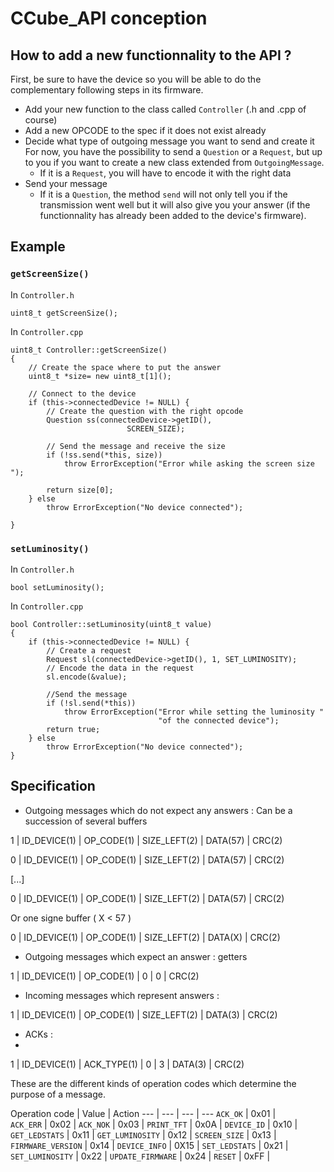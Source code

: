 # CCube_API conception

## How to add a new functionnality to the API ?
First, be sure to have the device so you will be able to do the complementary following steps in its firmware.

- Add your new function to the class called `Controller` (.h and .cpp of course)
- Add a new OPCODE to the spec if it does not exist already
- Decide what type of outgoing message you want to send and create it 
    For now, you have the possibility to send a `Question` or a `Request`, but up to you if you want to create a new class extended from `OutgoingMessage`.
    - If it is a `Request`, you will have to encode it with the right data
- Send your message
    - If it is a `Question`, the method `send` will not only tell you if the transmission went well but it will also give you your answer (if the functionnality has already been added to the device's firmware).

## Example
### `getScreenSize()`

In `Controller.h`
```
uint8_t getScreenSize();
```

In `Controller.cpp`

```
uint8_t Controller::getScreenSize()
{
    // Create the space where to put the answer
    uint8_t *size= new uint8_t[1]();

    // Connect to the device
    if (this->connectedDevice != NULL) {
        // Create the question with the right opcode
        Question ss(connectedDevice->getID(),
                          SCREEN_SIZE);

        // Send the message and receive the size                  
        if (!ss.send(*this, size)) 
            throw ErrorException("Error while asking the screen size ");

        return size[0];
    } else
        throw ErrorException("No device connected");
        
}
```

### `setLuminosity()`

In `Controller.h`
```
bool setLuminosity();
```

In `Controller.cpp`
```
bool Controller::setLuminosity(uint8_t value)
{
    if (this->connectedDevice != NULL) {
        // Create a request
        Request sl(connectedDevice->getID(), 1, SET_LUMINOSITY);
        // Encode the data in the request
        sl.encode(&value);

        //Send the message
        if (!sl.send(*this))
            throw ErrorException("Error while setting the luminosity "
                                 "of the connected device");
        return true;
    } else
        throw ErrorException("No device connected");
}

```

## Specification

- Outgoing messages which do not expect any answers  :
Can be a succession of several buffers

1 | ID_DEVICE(1) | OP_CODE(1) | SIZE_LEFT(2) | DATA(57) | CRC(2)

0 | ID_DEVICE(1) | OP_CODE(1) | SIZE_LEFT(2) | DATA(57) | CRC(2)

[...]

0 | ID_DEVICE(1) | OP_CODE(1) | SIZE_LEFT(2) | DATA(57) | CRC(2)

Or one signe buffer ( X < 57 )

0 | ID_DEVICE(1) | OP_CODE(1) | SIZE_LEFT(2) | DATA(X) | CRC(2)

- Outgoing messages which expect an answer : getters

1 | ID_DEVICE(1) | OP_CODE(1) | 0 | 0 | CRC(2)


- Incoming messages which represent answers :

1 | ID_DEVICE(1) | OP_CODE(1) | SIZE_LEFT(2) | DATA(3) | CRC(2)

- ACKs :
- 
1 | ID_DEVICE(1) | ACK_TYPE(1) | 0 | 3 | DATA(3) | CRC(2)




These are the different kinds of operation codes which determine the purpose of a message.

Operation code | Value | Action
--- | --- | --- | ---
`ACK_OK` | 0x01 |  
`ACK_ERR` | 0x02 |
`ACK_NOK` | 0x03 |
`PRINT_TFT` | 0x0A |
`DEVICE_ID` | 0x10 |
`GET_LEDSTATS` | 0x11 |
`GET_LUMINOSITY` | 0x12 |
`SCREEN_SIZE` | 0x13 |
`FIRMWARE_VERSION` | 0x14 |
`DEVICE_INFO` | 0X15 |
`SET_LEDSTATS` | 0x21 |
`SET_LUMINOSITY` | 0x22 |
`UPDATE_FIRMWARE` | 0x24 |
`RESET` | 0xFF |
